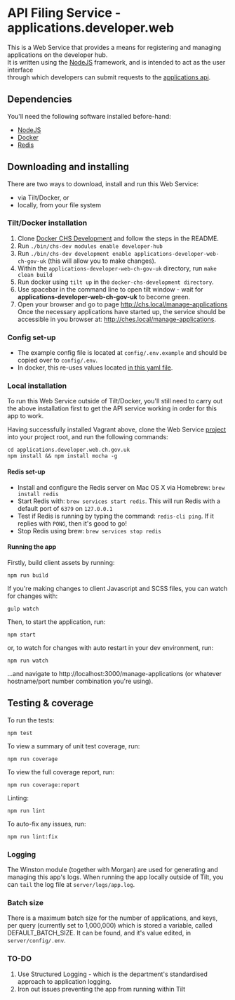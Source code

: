 
# API Filing Service - applications.developer.web

This is a Web Service that provides a means for registering and managing applications on the developer hub.  
It is written using the [NodeJS](https://nodejs.org/en/) framework, and is intended to act as the user interface  
through which developers can submit requests to the [applications api](https://github.com/companieshouse/applications.api.identity.ch.gov.uk).

## Dependencies

You'll need the following software installed before-hand:

- [NodeJS](https://nodejs.org/en/)
- [Docker](https://www.docker.com/)
- [Redis](https://redis.io/topics/quickstart)

## Downloading and installing

There are two ways to download, install and run this Web Service:
- via Tilt/Docker, or
- locally, from your file system

### Tilt/Docker installation

1. Clone [Docker CHS Development](https://github.com/companieshouse/docker-chs-development) and follow the steps in the README.
2. Run `./bin/chs-dev modules enable developer-hub`
3. Run `./bin/chs-dev development enable applications-developer-web-ch-gov-uk` (this will allow you to make changes).
4. Within the `applications-developer-web-ch-gov-uk` directory, run `make clean build`
5. Run docker using `tilt up` in the `docker-chs-development directory`.
6. Use spacebar in the command line to open tilt window - wait for **applications-developer-web-ch-gov-uk** to become green.
6. Open your browser and go to page http://chs.local/manage-applications  
   Once the necessary applications have started up, the service should be accessible in you browser at: http://ches.local/manage-applications.

### Config set-up

- The example config file is located at `config/.env.example` and should be copied over to `config/.env`.
- In docker, this re-uses values located [in this yaml file](https://github.com/companieshouse/docker-chs-development/blob/master/services/modules/developer-hub/applications-developer-web-ch-gov-uk.docker-compose.yaml).

### Local installation

To run this Web Service outside of Tilt/Docker, you'll still need to carry out the above installation first to get the API service working in order for this app to work.

Having successfully installed Vagrant above, clone the Web Service [project](https://github.com/companieshouse/applications.developer.web.ch.gov.uk) into your project root, and run the following commands:
```  
cd applications.developer.web.ch.gov.uk  
npm install && npm install mocha -g  
```  

#### Redis set-up

- Install and configure the Redis server on Mac OS X via Homebrew: `brew install redis`
- Start Redis with: `brew services start redis`. This will run Redis with a default port of `6379` on `127.0.0.1`
- Test if Redis is running by typing the command: `redis-cli ping`.  If it replies with `PONG`, then it's good to go!
- Stop Redis using brew: `brew services stop redis`

#### Running the app

Firstly, build client assets by running:
```  
npm run build  
```  
If you're making changes to client Javascript and SCSS files, you can watch for changes with:
```  
gulp watch  
```  
Then, to start the application, run:
```  
npm start  
```  
or, to watch for changes with auto restart in your dev environment, run:
```  
npm run watch  
```  
...and navigate to http://localhost:3000/manage-applications (or whatever hostname/port number combination you're using).

## Testing & coverage

To run the tests:
```  
npm test  
```  
To view a summary of unit test coverage, run:
```  
npm run coverage  
```  
To view the full coverage report, run:
```  
npm run coverage:report  
```   
Linting:
```  
npm run lint  
```  
To auto-fix any issues, run:
```  
npm run lint:fix  
```  

### Logging

The Winston module (together with Morgan) are used for generating and managing this app's logs. When running the app locally outside of Tilt, you can `tail` the log file at `server/logs/app.log`.


### Batch size

There is a maximum batch size for the number of applications, and keys, per query (currently set to 1,000,000) which is stored a variable, called DEFAULT_BATCH_SIZE. It can be found, and it's value edited, in `server/config/.env`.

### TO-DO

1. Use Structured Logging - which is the department's standardised approach to application logging.
2. Iron out issues preventing the app from running within Tilt
  
